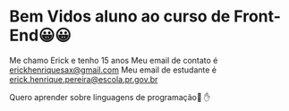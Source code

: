 # Bem Vidos aluno ao curso de Front-End😀😀
Me chamo Erick e tenho 15 anos
Meu email de contato é erickhenriquesax@gmail.com
Meu email de estudante é erick.henrique.pereira@escola.pr.gov.br

Quero aprender sobre linguagens de programação😬
:hand:
